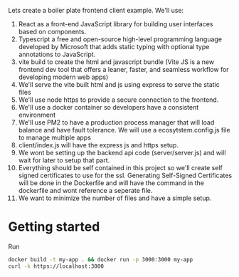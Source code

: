 Lets create a boiler plate frontend client example. We'll use:

1. React as a front-end JavaScript library for building user interfaces based on components.
2. Typescript a free and open-source high-level programming language developed by Microsoft that adds static typing with optional type annotations to JavaScript.
3. vite build to create the html and javascript bundle (Vite JS is a new frontend dev tool that offers a leaner, faster, and seamless workflow for developing modern web apps)
4. We'll serve the vite built html and js using express to serve the static files 
5. We'll use node https to provide a secure connection to the frontend.  
6. We'll use a docker container so developers have a consistent environment  
7. We'll use PM2 to have a production process manager that will load balance and have fault tolerance.  We will use a ecosytstem.config.js file to manage multiple apps
8. client/index.js will have the express js and https setup.  
9. We wont be setting up the backend api code (server/server.js) and will wait for later to setup that part.
10.  Everything should be self contained in this project so we'll create self signed certificates to use for the ssl.  Generating Self-Signed Certificates will be done in the Dockerfile and will have the command in the dockerfile and wont reference a seperate file.  
11. We want to minimize the number of files and have a simple setup.  

# Getting started

Run
```sh
docker build -t my-app . && docker run -p 3000:3000 my-app
curl -k https://localhost:3000
```